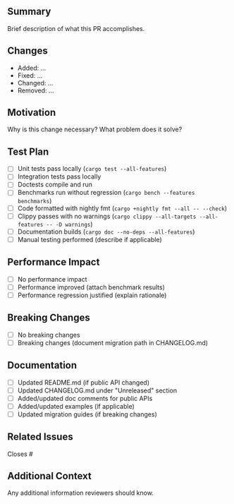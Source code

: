<!--
SPDX-FileCopyrightText: 2025 RAprogramm <andrey.rozanov.vl@gmail.com>

SPDX-License-Identifier: MIT
-->

## Summary

Brief description of what this PR accomplishes.

## Changes

- Added: ...
- Fixed: ...
- Changed: ...
- Removed: ...

## Motivation

Why is this change necessary? What problem does it solve?

## Test Plan

- [ ] Unit tests pass locally (`cargo test --all-features`)
- [ ] Integration tests pass locally
- [ ] Doctests compile and run
- [ ] Benchmarks run without regression (`cargo bench --features benchmarks`)
- [ ] Code formatted with nightly fmt (`cargo +nightly fmt --all -- --check`)
- [ ] Clippy passes with no warnings (`cargo clippy --all-targets --all-features -- -D warnings`)
- [ ] Documentation builds (`cargo doc --no-deps --all-features`)
- [ ] Manual testing performed (describe if applicable)

## Performance Impact

- [ ] No performance impact
- [ ] Performance improved (attach benchmark results)
- [ ] Performance regression justified (explain rationale)

## Breaking Changes

- [ ] No breaking changes
- [ ] Breaking changes (document migration path in CHANGELOG.md)

## Documentation

- [ ] Updated README.md (if public API changed)
- [ ] Updated CHANGELOG.md under "Unreleased" section
- [ ] Added/updated doc comments for public APIs
- [ ] Added/updated examples (if applicable)
- [ ] Updated migration guides (if breaking changes)

## Related Issues

Closes #

## Additional Context

Any additional information reviewers should know.
